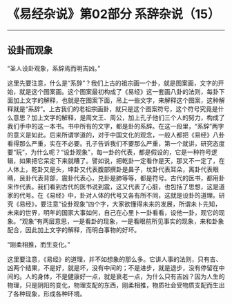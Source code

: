 # 《易经杂说》第02部分 系辞杂说（15）

------

## 设卦而观象

“圣人设卦观象，系辞焉而明吉凶。”

这里先要注意，什么是“系辞”？我们上古的祖宗画一个卦，就是图案画，文字的开始，就是这个图案画。这个图案最初构成了《易经》这一套画八卦的法则，每卦下面加上文字的解释，也就是在图案下面，吊上一些文字，来解释这个图案，这种解释就是“系辞”。上古我们的老祖宗画卦，就只是这个图案符号，这个符号究竟是什么意思？加上文字的解释，是周文王、周公，加上孔子他们三个人的努力，构成了我们手中的这一本书。书中所有的文字，都是卦的系辞。在这一段里，“系辞”两字的意义是如此。后来所谓学道的，对于中国文化的观念，一般人都把《易经》八卦看得那么严重，实在不必要。孔子告诉我们不要那么严重，第一个就讲，研究态度要“玩”，为什么呢？“设卦观象”，每一卦的代表，都是假设的，它是一种符号逻辑，如果把它呆定下来就糟了。譬如说，把乾卦一定看作是天，那又不一定了，在人体上，乾卦又是头，坤卦又代表腹部撰卦是鼻子，坟卦代表耳朵，离卦代表眼睛，艮卦代表背部，震卦代表心，兑卦是肺等等，都是符号。古代的医书，都用卦来作代表。我们看到古代的医书说到震，这又代表了心脏，也包括了思想，这是道家的代号。在《易经》中，卦对人体的代号又各有所不同，这就是设卦的道理。研究《易经》，要注意“设卦观象”四个字，大家欲懂得未来的发展，所谓未卜先知，未来的世界，明年的国家大事如何，自己在心里卜一卦看看，设他一卦，观它的现象。“观象”有两层意思，一是看卦的现象，一是看眼前所见事实的现象，来和卦象配合，因此加上文字的解释，而明白事物的好坏。

“刚柔相推，而生变化。”

这里要注意，《易经》的道理，并不如想象的那么多。它讲人事的法则，只有吉、凶两个结果，不是好，就是坏，没有中间的；不是进步，就是退步，没有停留在中间的。人的身体，不是健康好一点，就是衰老一点，为什么只有吉凶？因为人生的物理，只是阴阳的变化，物理支配的东西，刚柔相推，物质社会受物质支配而生出了各种现象，形成各种环境。